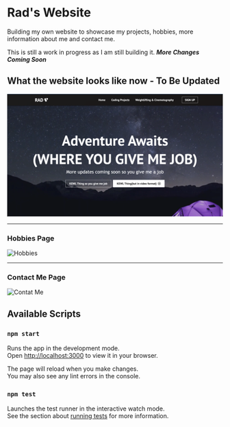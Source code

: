 # Rad's Website

Building my own website to showcase my projects, hobbies, more information about me and contact me. 

This is still a work in progress as I am still building it. ***More Changes Coming Soon***

## What the website looks like now - To Be Updated

![HomePage](./public/readme-images/HomePage.png)

---

### Hobbies Page
![Hobbies](./public/readme-images/Hobbies.png)

---

### Contact Me Page
![Contat Me](./public/readme-images/ContactMe.png)

## Available Scripts

### `npm start`

Runs the app in the development mode.\
Open [http://localhost:3000](http://localhost:3000) to view it in your browser.

The page will reload when you make changes.\
You may also see any lint errors in the console.

### `npm test`

Launches the test runner in the interactive watch mode.\
See the section about [running tests](https://facebook.github.io/create-react-app/docs/running-tests) for more information.
